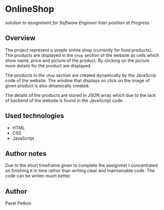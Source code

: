 # OnlineShop

*solution to assignment for Software Engineer Inter position at Progress*

## Overview

The project represent a simple online shop (currently for food products). The products are displayed in the `shop` section of the website as cells which show name, price and picture of the product. By clicking on the picture more details for the product are displayed.

The products in the `shop` section are created dynamically by the JavaScrip code of the website. The window that displays on click on the image of given product is also dinamically created.

The details of the products are stored in JSON array which due to the lack of backend of the website is found in the JavaScript code.

## Used technologies

* HTML
* CSS
* JavaScript

## Author notes

Due to the short timeframe given to complete the assignmet I concentrated on finishing it in time rather than writing clear and maintainable code. The code can be writen much better.

## Author

Pavel Petkov